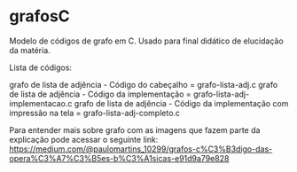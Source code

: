 # grafosC
Modelo de códigos de grafo em C. Usado para final didático de elucidação da matéria.    

Lista de códigos:

grafo de lista de adjência - Código do cabeçalho = grafo-lista-adj.c 
grafo de lista de adjência - Código da implementação = grafo-lista-adj-implementacao.c
grafo de lista de adjência - Código da implementação com impressão na tela  = grafo-lista-adj-completo.c

Para entender mais sobre grafo com as imagens que fazem parte da explicação pode acessar o seguinte link:
https://medium.com/@paulomartins_10299/grafos-c%C3%B3digo-das-opera%C3%A7%C3%B5es-b%C3%A1sicas-e91d9a79e828

